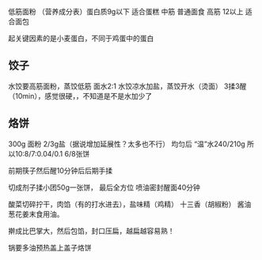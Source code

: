 低筋面粉 （营养成分表）蛋白质9g以下 适合蛋糕
中筋 普通面食
高筋 12以上 适合面包

起关键因素的是小麦蛋白，不同于鸡蛋中的蛋白



## 饺子
水饺要高筋面粉，蒸饺低筋
面水2:1
水饺凉水加盐，蒸饺开水（烫面）
3揉3醒（10min），感觉很硬，，不知道是不是水加少了

## 烙饼
300g 面粉 2/3g盐（据说增加延展性？太多也不行） 均匀后
“温”水240/210g
所以10:8/7:0.04/0.1
6/8张饼

前期筷子然后醒10分钟后后期手揉

切成剂子揉小团50g一张饼，
最后全方位 喷油密封醒面40分钟

酸菜切碎拧干，肉馅（有的打水进去），盐味精（鸡精） 十三香（胡椒粉） 酱油葱花姜末食用油。

擀成比巴掌大，然后包馅，封口压扁，越扁越容易熟！

锅要多油预热盖上盖子烙饼